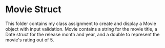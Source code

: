 # Movie Struct
This folder contains my class assignment to create and display a Movie object with input validation. Movie contains a string for the movie title, a Date struct for the release month and year, and a double to represent the movie's rating out of 5.
